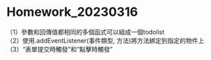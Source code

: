 # Homework_20230316
（1）參數和回傳值都相同的多個函式可以組成一個todolist<br>
（2）使用.addEventListener(事件類型, 方法)將方法綁定到指定的物件上<br>
（3）“表單提交時觸發”和“點擊時觸發”
